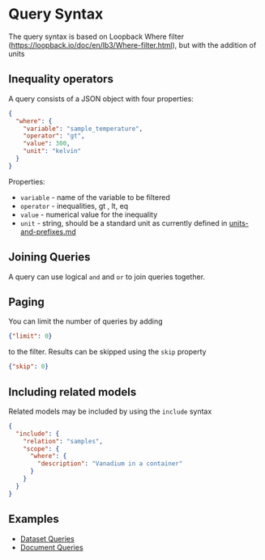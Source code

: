 # Query Syntax

The query syntax is based on Loopback Where filter (https://loopback.io/doc/en/lb3/Where-filter.html), but with the addition of units

## Inequality operators

A query consists of a JSON object with four properties:

```json
{
  "where": {
    "variable": "sample_temperature",
    "operator": "gt",
    "value": 300,
    "unit": "kelvin"
  }
}
```

Properties:

- `variable` - name of the variable to be filtered
- `operator` - inequalities, gt , lt, eq
- `value` - numerical value for the inequality
- `unit` - string, should be a standard unit as currently defined in [units-and-prefixes.md](https://github.com/panosc-eu/search-api/blob/master/doc/units-and-prefixes.md)

## Joining Queries

A query can use logical `and` and `or` to join queries together.

## Paging

You can limit the number of queries by adding

```json
{"limit": 0}
```

to the filter.
Results can be skipped using the `skip` property

```json
{"skip": 0}
```

## Including related models

Related models may be included by using the `include` syntax

```json
{
  "include": {
    "relation": "samples",
    "scope": {
      "where": {
        "description": "Vanadium in a container"
      }
    }
  }
}
```

## Examples

- [Dataset Queries](./dataset-example-queries.md)
- [Document Queries](./document-example-queries.md)
